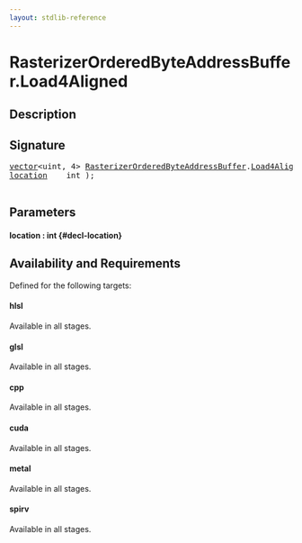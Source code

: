 ```yaml
---
layout: stdlib-reference
---
```


# RasterizerOrderedByteAddressBuffer\.Load4Aligned

## Description





## Signature 

<pre>
<a href="/stdlib-reference/types/vector/index" class="code_type">vector</a>&lt;uint, 4&gt; <a href="/stdlib-reference/types/RasterizerOrderedByteAddressBuffer/index" class="code_type">RasterizerOrderedByteAddressBuffer</a>.<a href="/stdlib-reference/types/RasterizerOrderedByteAddressBuffer/Load4Aligned">Load4Aligned</a>(
<a href="/stdlib-reference/types/RasterizerOrderedByteAddressBuffer/Load4Aligned#decl-location" class="code_param">location</a>    int );

</pre>

## Parameters

#### location  : int {#decl-location}

## Availability and Requirements

Defined for the following targets:

#### hlsl
Available in all stages.

#### glsl
Available in all stages.

#### cpp
Available in all stages.

#### cuda
Available in all stages.

#### metal
Available in all stages.

#### spirv
Available in all stages.



